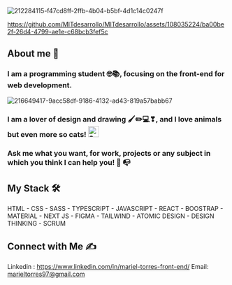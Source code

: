 ![212284115-f47cd8ff-2ffb-4b04-b5bf-4d1c14c0247f](https://github.com/MITdesarrollo/MITdesarrollo/assets/108035224/5efd1755-9fc1-49d4-b33a-c8e17b3d8a2d)


https://github.com/MITdesarrollo/MITdesarrollo/assets/108035224/ba00be2f-26d4-4799-ae1e-c68bcb3fef5c

## About me :woman:

### I am a programming student 🤓📚, focusing on the front-end for web development.
![216649417-9acc58df-9186-4132-ad43-819a57babb67](https://github.com/MITdesarrollo/MITdesarrollo/assets/108035224/e3a97168-c8cf-4e2b-aff8-482596b9f53d)
### I am a lover of design and drawing 🖌✏💻❣, and I love animals but even more so cats! <img src="https://raw.githubusercontent.com/Tarikul-Islam-Anik/Animated-Fluent-Emojis/master/Emojis/Smilies/Smiling%20Cat%20with%20Heart-Eyes.png" alt="Smiling Cat with Heart-Eyes" width="25" height="25" />
### Ask me what you want, for work, projects or any subject in which you think I can help you! :calling: :mailbox_with_no_mail:

## My Stack :hammer_and_wrench:
HTML - CSS - SASS - TYPESCRIPT - JAVASCRIPT - REACT - BOOSTRAP - MATERIAL - NEXT JS - FIGMA - TAILWIND - ATOMIC DESIGN - DESIGN THINKING - SCRUM
<!-- ![](https://i.imgur.com/wBnN8gF.png)![](https://i.imgur.com/GDHLCHb.png)![](https://i.imgur.com/6Klokwf.png)![](https://i.imgur.com/HcCBFoG.png)![](https://i.imgur.com/YhXjdce.png)![](https://i.imgur.com/5pKuvXv.png)![](https://i.imgur.com/2xh2Hu0.jpg)![](https://i.imgur.com/Zt1NB13.png)![](https://i.imgur.com/rcoS9zy.png)![](https://i.imgur.com/H64e9VR.png) -->

## Connect with Me :writing_hand:
Linkedin : https://www.linkedin.com/in/mariel-torres-front-end/
Email: marieltorres97@gmail.com
<!-- [![](https://i.imgur.com/3U9grMO.png)](https://www.linkedin.com/in/mariel-torres-front-end/)  [![](https://i.imgur.com/h6w2VXU.png)](https://github.com/MITdesarrollo) -->

<!---
MITdesarrollo/MITdesarrollo is a ✨ special ✨ repository because its `README.md` (this file) appears on your GitHub profile.
You can click the Preview link to take a look at your changes.
--->
